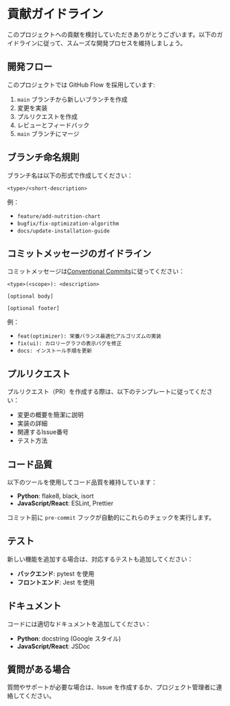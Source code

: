 # 貢献ガイドライン

このプロジェクトへの貢献を検討していただきありがとうございます。以下のガイドラインに従って、スムーズな開発プロセスを維持しましょう。

## 開発フロー

このプロジェクトでは GitHub Flow を採用しています:

1. `main` ブランチから新しいブランチを作成
2. 変更を実装
3. プルリクエストを作成
4. レビューとフィードバック
5. `main` ブランチにマージ

## ブランチ命名規則

ブランチ名は以下の形式で作成してください：

```
<type>/<short-description>
```

例：
- `feature/add-nutrition-chart`
- `bugfix/fix-optimization-algorithm`
- `docs/update-installation-guide`

## コミットメッセージのガイドライン

コミットメッセージは[Conventional Commits](https://www.conventionalcommits.org/)に従ってください：

```
<type>(<scope>): <description>

[optional body]

[optional footer]
```

例：
- `feat(optimizer): 栄養バランス最適化アルゴリズムの実装`
- `fix(ui): カロリーグラフの表示バグを修正`
- `docs: インストール手順を更新`

## プルリクエスト

プルリクエスト（PR）を作成する際は、以下のテンプレートに従ってください：

- 変更の概要を簡潔に説明
- 実装の詳細
- 関連するIssue番号
- テスト方法

## コード品質

以下のツールを使用してコード品質を維持しています：

- **Python**: flake8, black, isort
- **JavaScript/React**: ESLint, Prettier

コミット前に `pre-commit` フックが自動的にこれらのチェックを実行します。

## テスト

新しい機能を追加する場合は、対応するテストも追加してください：

- **バックエンド**: pytest を使用
- **フロントエンド**: Jest を使用

## ドキュメント

コードには適切なドキュメントを追加してください：

- **Python**: docstring (Google スタイル)
- **JavaScript/React**: JSDoc

## 質問がある場合

質問やサポートが必要な場合は、Issue を作成するか、プロジェクト管理者に連絡してください。